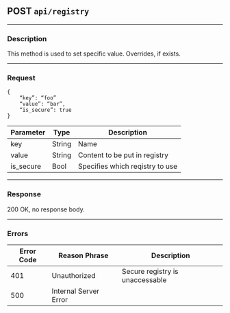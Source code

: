 ## POST `api/registry`

---

### Description

This method is used to set specific value. Overrides, if exists. 

---

### Request

```
{
    “key”: “foo”
    “value”: “bar”,
    “is_secure”: true
}
```

| Parameter    | Type        | Description                          |
|--------------|-------------|--------------------------------------|
| key          | String      | Name                                 |
| value        | String      | Content to be put in registry        |
| is_secure    | Bool        | Specifies which reqistry to use      |

---

### Response

200 OK, no response body.

---

### Errors

| Error Code | Reason Phrase                 | Description                             |
|------------|-------------------------------| ----------------------------------------|
| 401        | Unauthorized                  | Secure registry is unaccessable         |
| 500        | Internal Server Error         |                                         |
